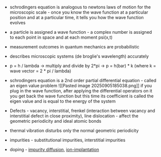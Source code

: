 
- schrodingers equation is analogous to newtons laws of motion for the microscopic scale - once you know the wave function at a particular position and at a particular time, it tells you how the wave function evolves
- a particle is assigned a wave function - a complex number is assigned to each point in space and at each moment psi(x,t)
- measurement outcomes in quantum mechanics are probabilistic
- describes microscopic systems (de broglie's wavelength) accurately
- p = h / lambda -> multiply and divide by 2*pi -> p = h(bar) * k (where k = wave vector = 2 * pi / lambda)

- schrodingers equation is a 2nd order partial differential equation - called an eigen value problem
![[Pasted image 20250905185038.png]]
if you plug in the wave function, after applying the differential operators on it you get back the wave function but this time its coefficient is called the eigen value and is equal to the energy of the system

- Defects - vacancy, interstitial, frenkel (interaction between vacancy and interstitial defect in close proximity), line dislocation - affect the geometric periodicity and ideal atomic bonds
- thermal vibration disturbs only the normal geometric periodicity 
- impurities - substitutional impurities, interstitial impurities
- doping - [impurity diffusion](ion-diffusion.md), [ion-implantation](ion-implantation.md)